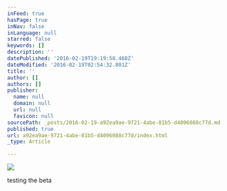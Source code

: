 ```yaml
---
inFeed: true
hasPage: true
inNav: false
inLanguage: null
starred: false
keywords: []
description: ''
datePublished: '2016-02-19T19:19:58.468Z'
dateModified: '2016-02-19T02:54:32.801Z'
title: ''
author: []
authors: []
publisher:
  name: null
  domain: null
  url: null
  favicon: null
sourcePath: _posts/2016-02-19-a92ea9ae-9721-4abe-81b5-d4096088c77d.md
published: true
url: a92ea9ae-9721-4abe-81b5-d4096088c77d/index.html
_type: Article

---
```

![](https://the-grid-user-content.s3-us-west-2.amazonaws.com/7c163ba8-c20e-4cba-b010-902074462d62.jpg)

testing the beta